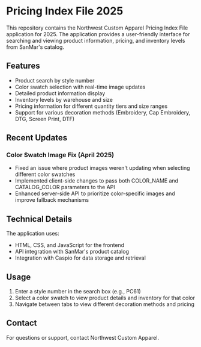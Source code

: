 # Pricing Index File 2025

This repository contains the Northwest Custom Apparel Pricing Index File application for 2025. The application provides a user-friendly interface for searching and viewing product information, pricing, and inventory levels from SanMar's catalog.

## Features

- Product search by style number
- Color swatch selection with real-time image updates
- Detailed product information display
- Inventory levels by warehouse and size
- Pricing information for different quantity tiers and size ranges
- Support for various decoration methods (Embroidery, Cap Embroidery, DTG, Screen Print, DTF)

## Recent Updates

### Color Swatch Image Fix (April 2025)
- Fixed an issue where product images weren't updating when selecting different color swatches
- Implemented client-side changes to pass both COLOR_NAME and CATALOG_COLOR parameters to the API
- Enhanced server-side API to prioritize color-specific images and improve fallback mechanisms

## Technical Details

The application uses:
- HTML, CSS, and JavaScript for the frontend
- API integration with SanMar's product catalog
- Integration with Caspio for data storage and retrieval

## Usage

1. Enter a style number in the search box (e.g., PC61)
2. Select a color swatch to view product details and inventory for that color
3. Navigate between tabs to view different decoration methods and pricing

## Contact

For questions or support, contact Northwest Custom Apparel.